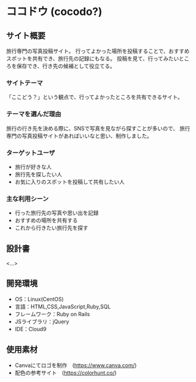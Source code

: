 # ココドウ (cocodo?)

## サイト概要
旅行専門の写真投稿サイト。
行ってよかった場所を投稿することで、おすすめスポットを共有でき、旅行先の記録にもなる。
投稿を見て、行ってみたいところを保存でき、行き先の候補として役立てる。

### サイトテーマ
「ここどう？」という観点で、行ってよかったところを共有できるサイト。

### テーマを選んだ理由
旅行の行き先を決める際に、SNSで写真を見ながら探すことが多いので、
旅行専門の写真投稿サイトがあればいいなと思い、制作しました。

### ターゲットユーザ
- 旅行が好きな人
- 旅行先を探したい人
- お気に入りのスポットを投稿して共有したい人

### 主な利用シーン
- 行った旅行先の写真や思い出を記録
- おすすめの場所を共有する
- これから行きたい旅行先を探す

## 設計書
<...>

## 開発環境
- OS：Linux(CentOS)
- 言語：HTML,CSS,JavaScript,Ruby,SQL
- フレームワーク：Ruby on Rails
- JSライブラリ：jQuery
- IDE：Cloud9

## 使用素材
- Canvaにてロゴを制作　(https://www.canva.com/)
- 配色の参考サイト　(https://colorhunt.co/)
